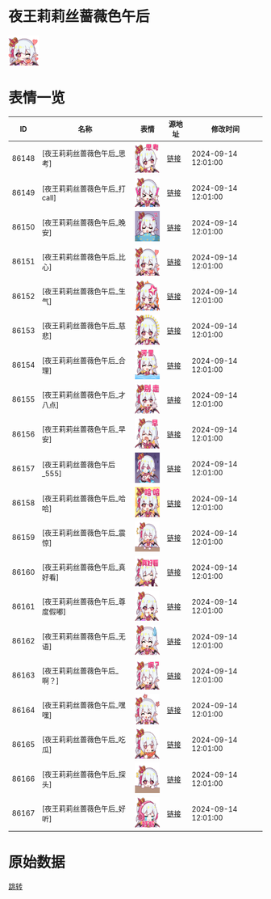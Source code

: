 # 夜王莉莉丝蔷薇色午后

<img src="./cover.png" height="60" alt="cover" />

# 表情一览

|ID|名称|表情|源地址|修改时间|
|----|----|----|----|----|
|86148|[夜王莉莉丝蔷薇色午后_思考]|<img src="./pic/086148_%5B夜王莉莉丝蔷薇色午后_思考%5D.png" height="60" alt="思考"/>|[链接](https://i0.hdslb.com/bfs/garb/a174612446e159d8eaa219d57a70f32658c4eb98.png)|2024-09-14 12:01:00|
|86149|[夜王莉莉丝蔷薇色午后_打call]|<img src="./pic/086149_%5B夜王莉莉丝蔷薇色午后_打call%5D.png" height="60" alt="打call"/>|[链接](https://i0.hdslb.com/bfs/garb/47f5ebf44785794eebbdc5c60596ff9804c73e73.png)|2024-09-14 12:01:00|
|86150|[夜王莉莉丝蔷薇色午后_晚安]|<img src="./pic/086150_%5B夜王莉莉丝蔷薇色午后_晚安%5D.png" height="60" alt="晚安"/>|[链接](https://i0.hdslb.com/bfs/garb/64c148a9bc948a263143190df8f3614e300a2501.png)|2024-09-14 12:01:00|
|86151|[夜王莉莉丝蔷薇色午后_比心]|<img src="./pic/086151_%5B夜王莉莉丝蔷薇色午后_比心%5D.png" height="60" alt="比心"/>|[链接](https://i0.hdslb.com/bfs/garb/fcb462064bb6c98758da761697476d6dcbac4222.png)|2024-09-14 12:01:00|
|86152|[夜王莉莉丝蔷薇色午后_生气]|<img src="./pic/086152_%5B夜王莉莉丝蔷薇色午后_生气%5D.png" height="60" alt="生气"/>|[链接](https://i0.hdslb.com/bfs/garb/9dd2ddee986824fa93176da8990ce3fad5a4e9aa.png)|2024-09-14 12:01:00|
|86153|[夜王莉莉丝蔷薇色午后_慈悲]|<img src="./pic/086153_%5B夜王莉莉丝蔷薇色午后_慈悲%5D.png" height="60" alt="慈悲"/>|[链接](https://i0.hdslb.com/bfs/garb/7bc9149bef2b08f5984c7957c34aba35ea735d69.png)|2024-09-14 12:01:00|
|86154|[夜王莉莉丝蔷薇色午后_合理]|<img src="./pic/086154_%5B夜王莉莉丝蔷薇色午后_合理%5D.png" height="60" alt="合理"/>|[链接](https://i0.hdslb.com/bfs/garb/0a7363d9d8297e41336cd4e65bfcae54ca96dd03.png)|2024-09-14 12:01:00|
|86155|[夜王莉莉丝蔷薇色午后_才八点]|<img src="./pic/086155_%5B夜王莉莉丝蔷薇色午后_才八点%5D.png" height="60" alt="才八点"/>|[链接](https://i0.hdslb.com/bfs/garb/c65e0f96c79453d395185d395dfc419953dcd3e6.png)|2024-09-14 12:01:00|
|86156|[夜王莉莉丝蔷薇色午后_早安]|<img src="./pic/086156_%5B夜王莉莉丝蔷薇色午后_早安%5D.png" height="60" alt="早安"/>|[链接](https://i0.hdslb.com/bfs/garb/64a27a2ed6aee28afc298798847347eb6187e17a.png)|2024-09-14 12:01:00|
|86157|[夜王莉莉丝蔷薇色午后_555]|<img src="./pic/086157_%5B夜王莉莉丝蔷薇色午后_555%5D.png" height="60" alt="555"/>|[链接](https://i0.hdslb.com/bfs/garb/9afd59bc67c5bd4a3cdb80696ca7ce489abd196f.png)|2024-09-14 12:01:00|
|86158|[夜王莉莉丝蔷薇色午后_哈哈]|<img src="./pic/086158_%5B夜王莉莉丝蔷薇色午后_哈哈%5D.png" height="60" alt="哈哈"/>|[链接](https://i0.hdslb.com/bfs/garb/38dfbaa180414e3fe57fe5c7b03a6ec8f6d46d58.png)|2024-09-14 12:01:00|
|86159|[夜王莉莉丝蔷薇色午后_震惊]|<img src="./pic/086159_%5B夜王莉莉丝蔷薇色午后_震惊%5D.png" height="60" alt="震惊"/>|[链接](https://i0.hdslb.com/bfs/garb/4b7935dce8f4cc74c6c7d871b5ab43f9c20e25a0.png)|2024-09-14 12:01:00|
|86160|[夜王莉莉丝蔷薇色午后_真好看]|<img src="./pic/086160_%5B夜王莉莉丝蔷薇色午后_真好看%5D.png" height="60" alt="真好看"/>|[链接](https://i0.hdslb.com/bfs/garb/90869fa857c3ec8686164368324e144fb46370a3.png)|2024-09-14 12:01:00|
|86161|[夜王莉莉丝蔷薇色午后_尊度假嘟]|<img src="./pic/086161_%5B夜王莉莉丝蔷薇色午后_尊度假嘟%5D.png" height="60" alt="尊度假嘟"/>|[链接](https://i0.hdslb.com/bfs/garb/d1955e32ce380792a7d739841d14109a520192f0.png)|2024-09-14 12:01:00|
|86162|[夜王莉莉丝蔷薇色午后_无语]|<img src="./pic/086162_%5B夜王莉莉丝蔷薇色午后_无语%5D.png" height="60" alt="无语"/>|[链接](https://i0.hdslb.com/bfs/garb/03f42f79a2cc1379901232c25c2ea6a86a60886b.png)|2024-09-14 12:01:00|
|86163|[夜王莉莉丝蔷薇色午后_啊？]|<img src="./pic/086163_%5B夜王莉莉丝蔷薇色午后_啊？%5D.png" height="60" alt="啊？"/>|[链接](https://i0.hdslb.com/bfs/garb/8ab4c52e95c5a0777a0bd867b46f3ef152f2bd07.png)|2024-09-14 12:01:00|
|86164|[夜王莉莉丝蔷薇色午后_嘿嘿]|<img src="./pic/086164_%5B夜王莉莉丝蔷薇色午后_嘿嘿%5D.png" height="60" alt="嘿嘿"/>|[链接](https://i0.hdslb.com/bfs/garb/00eb3861bace09f945a9fd79449f70d537051acf.png)|2024-09-14 12:01:00|
|86165|[夜王莉莉丝蔷薇色午后_吃瓜]|<img src="./pic/086165_%5B夜王莉莉丝蔷薇色午后_吃瓜%5D.png" height="60" alt="吃瓜"/>|[链接](https://i0.hdslb.com/bfs/garb/616157f625aa810db8aa2a0f71f2d511c4033394.png)|2024-09-14 12:01:00|
|86166|[夜王莉莉丝蔷薇色午后_探头]|<img src="./pic/086166_%5B夜王莉莉丝蔷薇色午后_探头%5D.png" height="60" alt="探头"/>|[链接](https://i0.hdslb.com/bfs/garb/490144a31ddf6610b87d49ecb4020e06a1753835.png)|2024-09-14 12:01:00|
|86167|[夜王莉莉丝蔷薇色午后_好听]|<img src="./pic/086167_%5B夜王莉莉丝蔷薇色午后_好听%5D.png" height="60" alt="好听"/>|[链接](https://i0.hdslb.com/bfs/garb/9f5843aa399cd14fb37a561d00943ece16038f7e.png)|2024-09-14 12:01:00|

# 原始数据

[跳转](./raw.json)

